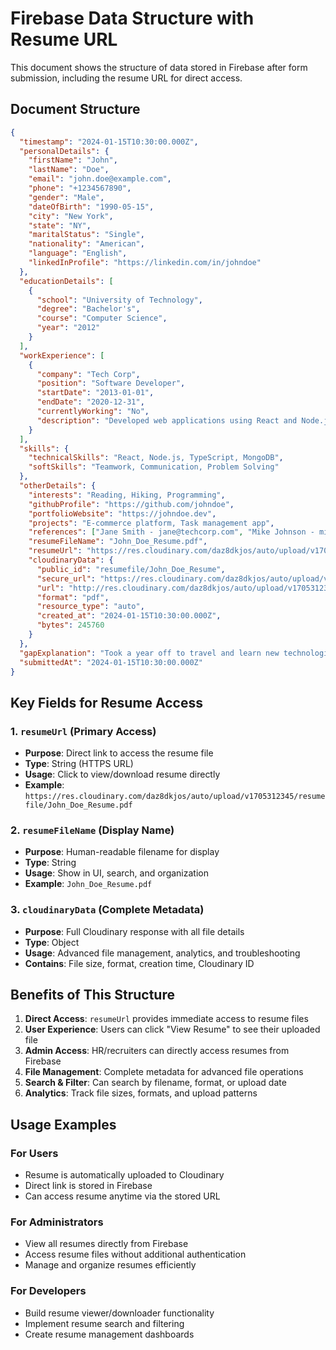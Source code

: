 # Firebase Data Structure with Resume URL

This document shows the structure of data stored in Firebase after form submission, including the resume URL for direct access.

## Document Structure

```json
{
  "timestamp": "2024-01-15T10:30:00.000Z",
  "personalDetails": {
    "firstName": "John",
    "lastName": "Doe",
    "email": "john.doe@example.com",
    "phone": "+1234567890",
    "gender": "Male",
    "dateOfBirth": "1990-05-15",
    "city": "New York",
    "state": "NY",
    "maritalStatus": "Single",
    "nationality": "American",
    "language": "English",
    "linkedInProfile": "https://linkedin.com/in/johndoe"
  },
  "educationDetails": [
    {
      "school": "University of Technology",
      "degree": "Bachelor's",
      "course": "Computer Science",
      "year": "2012"
    }
  ],
  "workExperience": [
    {
      "company": "Tech Corp",
      "position": "Software Developer",
      "startDate": "2013-01-01",
      "endDate": "2020-12-31",
      "currentlyWorking": "No",
      "description": "Developed web applications using React and Node.js"
    }
  ],
  "skills": {
    "technicalSkills": "React, Node.js, TypeScript, MongoDB",
    "softSkills": "Teamwork, Communication, Problem Solving"
  },
  "otherDetails": {
    "interests": "Reading, Hiking, Programming",
    "githubProfile": "https://github.com/johndoe",
    "portfolioWebsite": "https://johndoe.dev",
    "projects": "E-commerce platform, Task management app",
    "references": ["Jane Smith - jane@techcorp.com", "Mike Johnson - mike@startup.com"],
    "resumeFileName": "John_Doe_Resume.pdf",
    "resumeUrl": "https://res.cloudinary.com/daz8dkjos/auto/upload/v1705312345/resumefile/John_Doe_Resume.pdf",
    "cloudinaryData": {
      "public_id": "resumefile/John_Doe_Resume",
      "secure_url": "https://res.cloudinary.com/daz8dkjos/auto/upload/v1705312345/resumefile/John_Doe_Resume.pdf",
      "url": "http://res.cloudinary.com/daz8dkjos/auto/upload/v1705312345/resumefile/John_Doe_Resume.pdf",
      "format": "pdf",
      "resource_type": "auto",
      "created_at": "2024-01-15T10:30:00.000Z",
      "bytes": 245760
    }
  },
  "gapExplanation": "Took a year off to travel and learn new technologies",
  "submittedAt": "2024-01-15T10:30:00.000Z"
}
```

## Key Fields for Resume Access

### 1. `resumeUrl` (Primary Access)
- **Purpose**: Direct link to access the resume file
- **Type**: String (HTTPS URL)
- **Usage**: Click to view/download resume directly
- **Example**: `https://res.cloudinary.com/daz8dkjos/auto/upload/v1705312345/resumefile/John_Doe_Resume.pdf`

### 2. `resumeFileName` (Display Name)
- **Purpose**: Human-readable filename for display
- **Type**: String
- **Usage**: Show in UI, search, and organization
- **Example**: `John_Doe_Resume.pdf`

### 3. `cloudinaryData` (Complete Metadata)
- **Purpose**: Full Cloudinary response with all file details
- **Type**: Object
- **Usage**: Advanced file management, analytics, and troubleshooting
- **Contains**: File size, format, creation time, Cloudinary ID

## Benefits of This Structure

1. **Direct Access**: `resumeUrl` provides immediate access to resume files
2. **User Experience**: Users can click "View Resume" to see their uploaded file
3. **Admin Access**: HR/recruiters can directly access resumes from Firebase
4. **File Management**: Complete metadata for advanced file operations
5. **Search & Filter**: Can search by filename, format, or upload date
6. **Analytics**: Track file sizes, formats, and upload patterns

## Usage Examples

### For Users
- Resume is automatically uploaded to Cloudinary
- Direct link is stored in Firebase
- Can access resume anytime via the stored URL

### For Administrators
- View all resumes directly from Firebase
- Access resume files without additional authentication
- Manage and organize resumes efficiently

### For Developers
- Build resume viewer/downloader functionality
- Implement resume search and filtering
- Create resume management dashboards
